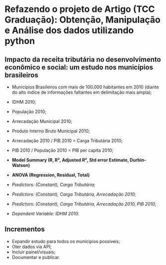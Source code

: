 # Refazendo o projeto de Artigo (TCC Graduação): Obtenção, Manipulação e Análise dos dados utilizando python

## Impacto da receita tributária no desenvolvimento econômico e social: um estudo nos municípios brasileiros

- Municípios Brasileiros com mais de 100.000 habitantes em 2010 (diante do alto índice de informações faltantes em delimitação mais ampla);
- IDHM 2010;
- População 2010;
- Arrecadação Municipal 2010;
- Produto Interno Bruto Municipal 2010;
- Arrecadação 2010 / PIB 2010 = Carga Tributária 2010;
- PIB 2010 / População 2010 = PIB per capita 2010;

- **Model Summary (R, R², Adjusted R², Std error Estimate, Durbin-Watson)**
- **ANOVA (Regression, Residual, Total)**
- *Predictors: (Constant), Carga Tributária;*
- *Predictors: (Constant), Carga Tributária, Arrecadação 2010;*
- *Predictors: (Constant), Carga Tributária, Arrecadação 2010, PIB 2010;*
- *Dependent Variable: IDHM 2010.*

## Incrementos

- Expandir estudo para todos os municípios possíveis;
- Oter dados via API;
- Incluir painel/visuais;
- Documentar e publicar.